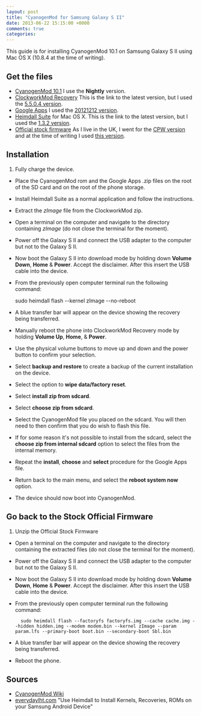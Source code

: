 ```yaml
---
layout: post
title: "CyanogenMod for Samsung Galaxy S II"
date: 2013-06-22 15:15:00 +0000
comments: true
categories:	
---
```

This guide is for installing CyanogenMod 10.1 on Samsung Galaxy S II using Mac OS X (10.8.4 at the time of writing).


## Get the files

* [CyanogenMod 10.1](http://wiki.cyanogenmod.org/w/I9100_Info) I use the **Nightly** version.
* [ClockworkMod Recovery](http://cmw.cmfs.me/c1/recovery/GT-I9100_JB_ClockworkMod-Recovery_6.0.2.9.tar) This is the link to the latest version, but I used the [5.5.0.4 version](http://cmw.cmfs.me/c1/recovery/recovery-clockwork-5.5.0.4-galaxys2.tar).
* [Google Apps](http://goo.im/gapps) I used the [20121212 version](http://goo.im/gapps/gapps-jb-20121212-signed.zip).
* [Heimdall Suite](http://cmw.cmfs.me/common/heimdall_v1.4rc1_mac.zip) for Mac OS X. This is the link to the latest version, but I used the [1.3.2 version](https://github.com/downloads/Benjamin-Dobell/Heimdall/heimdall-suite-1.3.2-mac.dmg).
* [Official stock firmware](http://samsung-updates.com/device/?id=GT-I9100) As I live in the UK, I went for the [CPW version](http://samsung-updates.com/region/?region=CPW) and at the time of writing I used [this version](http://hotfile.com/dl/225705527/e74f79b/CPW-I9100XWLSW-20130529181159.zip.html).


## Installation

1. Fully charge the device.
* Place the CyanogenMod rom and the Google Apps .zip files on the root of the SD card and on the root of the phone storage.
* Install Heimdall Suite as a normal application and follow the instructions.
* Extract the *zImage* file from the ClockworkMod zip.
* Open a terminal on the computer and navigate to the directory containing *zImage* (do not close the terminal for the moment).
* Power off the Galaxy S II and connect the USB adapter to the computer but not to the Galaxy S II.
* Now boot the Galaxy S II into download mode by holding down **Volume Down**, **Home** & **Power**. Accept the disclaimer. After this insert the USB cable into the device.
* From the previously open computer terminal run the following command:

  	sudo heimdall flash --kernel zImage --no-reboot

* A blue transfer bar will appear on the device showing the recovery being transferred.
* Manually reboot the phone into ClockworkMod Recovery mode by holding **Volume Up**, **Home**, & **Power**.
* Use the physical volume buttons to move up and down and the power button to confirm your selection. 
* Select **backup and restore** to create a backup of the current installation on the device.
* Select the option to **wipe data/factory reset**.
* Select **install zip from sdcard**.
* Select **choose zip from sdcard**.
* Select the CyanogenMod file you placed on the sdcard. You will then need to then confirm that you do wish to flash this file.
* If for some reason it's not possible to install from the sdcard, select the **choose zip from internal sdcard** option to select the files from the internal memory.
* Repeat the **install**, **choose** and **select** procedure for the Google Apps file.
* Return back to the main menu, and select the **reboot system now** option.
* The device should now boot into CyanogenMod.


## Go back to the Stock Official Firmware

1. Unzip the Official Stock Firmware
* Open a terminal on the computer and navigate to the directory containing the extracted files (do not close the terminal for the moment).
* Power off the Galaxy S II and connect the USB adapter to the computer but not to the Galaxy S II.
* Now boot the Galaxy S II into download mode by holding down **Volume Down**, **Home** & **Power**. Accept the disclaimer. After this insert the USB cable into the device.
* From the previously open computer terminal run the following command:

		sudo heimdall flash --factoryfs factoryfs.img --cache cache.img --hidden hidden.img --modem modem.bin --kernel zImage --param param.lfs --primary-boot boot.bin --secondary-boot Sbl.bin

* A blue transfer bar will appear on the device showing the recovery being transferred.
* Reboot the phone.


## Sources
* [CyanogenMod Wiki](http://wiki.cyanogenmod.org/w/I9100_Info)
* [everydaylht.com](http://everydaylht.com/howtos/android/heimdall/) "Use Heimdall to Install Kernels, Recoveries, ROMs on your Samsung Android Device"